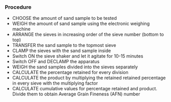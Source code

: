 ### Procedure
* CHOOSE the amount of sand sample to be tested
* WEIGH the amount of sand sample using the electronic weighing machine
* ARRANGE the sieves in increasing order of the sieve number (bottom to top)
* TRANSFER the sand sample to the topmost sieve
* CLAMP the sieves with the sand sample inside
* Switch ON the sieve shaker and let it agitate for 10-15 minutes
* Switch OFF and DECLAMP the apparatus
* WEIGH the sand samples divided into the sieves separately
* CALCULATE the percentage retained for every division
* CALCULATE the product by multiplying the retained retained percentage in every sieve with the multiplying factor
* CALCULATE cumulative values for percentage retained and product. Divide them to obtain Average Grain Fineness (AFN) number